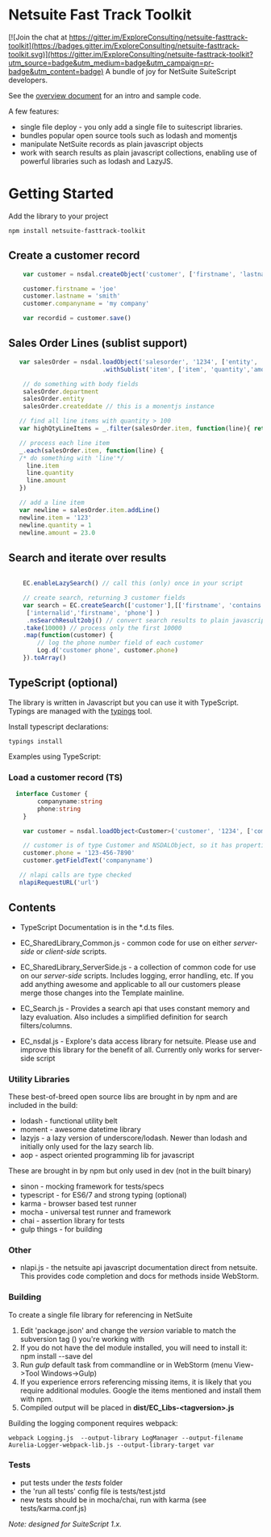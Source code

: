 Netsuite Fast Track Toolkit
=========================

[![Join the chat at https://gitter.im/ExploreConsulting/netsuite-fasttrack-toolkit](https://badges.gitter.im/ExploreConsulting/netsuite-fasttrack-toolkit.svg)](https://gitter.im/ExploreConsulting/netsuite-fasttrack-toolkit?utm_source=badge&utm_medium=badge&utm_campaign=pr-badge&utm_content=badge)
A bundle of joy for NetSuite SuiteScript developers.

See the [overview document](https://docs.google.com/document/d/13Nvv-XcH_IkLsKEEuqPba3OY2JpKkBP3iDUDMTrT_1Q) for an
intro and sample code.


A few features:
* single file deploy - you only add a single file to suitescript libraries.
* bundles popular open source tools such as lodash and  momentjs
* manipulate NetSuite records as plain javascript objects
* work with search results as plain javascript collections, enabling use of powerful libraries such
as lodash and LazyJS.


# Getting Started #

Add the library to your project

    npm install netsuite-fasttrack-toolkit

## Create a customer record

```javascript
    var customer = nsdal.createObject('customer', ['firstname', 'lastname', 'companyname'])

    customer.firstname = 'joe'
    customer.lastname = 'smith'
    customer.companyname = 'my company'

    var recordid = customer.save()

```


## Sales Order Lines (sublist support)

```javascript
   var salesOrder = nsdal.loadObject('salesorder', '1234', ['entity', 'department','createddate'])
                          .withSublist('item', ['item', 'quantity','amount'])

    // do something with body fields
    salesOrder.department
    salesOrder.entity
    salesOrder.createddate // this is a monentjs instance

   // find all line items with quantity > 100
   var highQtyLineItems = _.filter(salesOrder.item, function(line){ return line.quantity > 100 })

   // process each line item
   _.each(salesOrder.item, function(line) {
   /* do something with 'line'*/
     line.item
     line.quantity
     line.amount
   })

   // add a line item
   var newline = salesOrder.item.addLine()
   newline.item = '123'
   newline.quantity = 1
   newline.amount = 23.0
```


## Search and iterate over results

```javascript

    EC.enableLazySearch() // call this (only) once in your script

    // create search, returning 3 customer fields
    var search = EC.createSearch(['customer'],[['firstname', 'contains', 'joe']],
     ['internalid','firstname', 'phone'] )
     .nsSearchResult2obj() // convert search results to plain javascript
    .take(10000) // process only the first 10000
    .map(function(customer) {
        // log the phone number field of each customer
        Log.d('customer phone', customer.phone)
    }).toArray()

```



## TypeScript (optional)
The library is written in Javascript but you can use it with TypeScript. Typings are managed with the [typings](https://github.com/typings/typings) tool.

Install typescript declarations:

    typings install

Examples using TypeScript:

### Load a customer record (TS)

```typescript
  interface Customer {
        companyname:string
        phone:string
    }

    var customer = nsdal.loadObject<Customer>('customer', '1234', ['companyname', 'phone'])

    // customer is of type Customer and NSDALObject, so it has properties and traditional nlobjRecord methods
    customer.phone = '123-456-7890'
    customer.getFieldText('companyname')

   // nlapi calls are type checked
   nlapiRequestURL('url')

```


Contents
--------

* TypeScript Documentation is in the *.d.ts files.

* EC\_SharedLibrary\_Common.js - common code for use on either _server-side_ or _client-side_ scripts.

* EC\_SharedLibrary\_ServerSide.js - a collection of common code for use on our _server-side_ scripts. Includes logging, error handling, etc. If you add anything awesome and applicable to all our customers please merge those changes into the Template mainline.

* EC\_Search.js - Provides a search api that uses constant memory and lazy evaluation. Also includes a simplified definition for search filters/columns.

* EC_nsdal.js - Explore's data access library for netsuite. Please use and improve this library for the benefit of all. Currently only works for server-side script



### Utility Libraries ###

These best-of-breed open source libs are brought in by npm and are included in the build:

* lodash - functional utility belt
* moment - awesome datetime library
* lazyjs - a lazy version of underscore/lodash. Newer than lodash and initially only used for the lazy search lib.
* aop - aspect oriented programming lib for javascript

These are brought in by npm but only used in dev (not in the built binary)

* sinon - mocking framework for tests/specs
* typescript - for ES6/7 and strong typing (optional)
* karma - browser based test runner
* mocha - universal test runner and framework
* chai - assertion library for tests
* gulp things - for building


### Other ###

* nlapi.js - the netsuite api javascript documentation direct from netsuite. This provides code completion and docs for methods inside WebStorm.


### Building <a name="Building"></a>

To create a single file library for referencing in NetSuite

1. Edit 'package.json' and change the _version_ variable to match the subversion tag (<tagversion>) you're working with
2. If you do not have the del module installed, you will need to install it: npm install --save del
3. Run _gulp_  default task from commandline or in WebStorm (menu View->Tool Windows->Gulp)
4. If you experience errors referencing missing items, it is likely that you require additional modules. Google the items mentioned and install them with npm.
5. Compiled output will be placed in **dist/EC_Libs-\<tagversion\>.js**

Building the logging component requires webpack:

    webpack Logging.js  --output-library LogManager --output-filename Aurelia-Logger-webpack-lib.js --output-library-target var


### Tests ###
* put tests under the _tests_ folder
* the 'run all tests' config file is tests/test.jstd
* new tests should be in mocha/chai, run with karma (see tests/karma.conf.js)


_Note: designed for SuiteScript 1.x._


